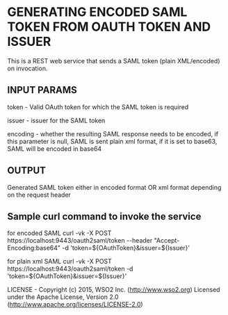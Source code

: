 GENERATING ENCODED SAML TOKEN FROM OAUTH TOKEN AND ISSUER
=========================================================


This is a REST web service that sends a SAML token (plain XML/encoded) on invocation.

INPUT PARAMS
------------

token - Valid OAuth token for which the SAML token is required

issuer - issuer for the SAML token

encoding - whether the resulting SAML response needs to  be encoded, if this parameter is null, SAML is sent plain xml format, if it is set to base63, SAML will be encoded in base64


OUTPUT
------

Generated SAML token either in encoded format OR xml format depending on the request header



Sample curl command to invoke the service
-----------------------------------------

for encoded SAML 
curl -vk -X POST https://localhost:9443/oauth2saml/token --header "Accept-Encoding:base64" -d 'token=${OAuthToken}&issuer=${Issuer}'

for plain xml SAML
curl -vk -X POST https://localhost:9443/oauth2saml/token -d 'token=${OAuthToken}&issuer=${Issuer}'



LICENSE - Copyright (c) 2015, WSO2 Inc. (http://www.wso2.org) Licensed under the Apache License, Version 2.0 (http://www.apache.org/licenses/LICENSE-2.0)